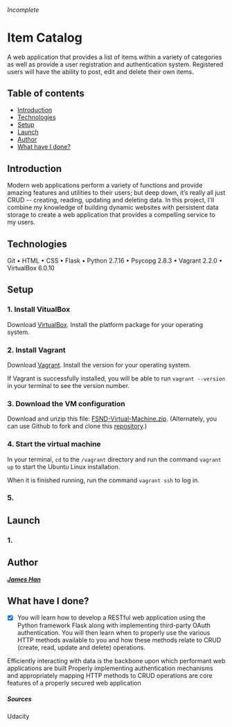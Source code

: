 ###### Incomplete
# Item Catalog
A web application that provides a list of items within a variety of categories as well as provide a user registration and authentication system. Registered users will have the ability to post, edit and delete their own items.

## Table of contents
- [Introduction](#introduction)
- [Technologies](#technologies)
- [Setup](#setup)
- [Launch](#launch)
- [Author](#author)
- [What have I done?](#what-have-i-done)


## Introduction
Modern web applications perform a variety of functions and provide amazing features and utilities to their users; but deep down, it’s really all just CRUD -- creating, reading, updating and deleting data. In this project, I'll combine my knowledge of building dynamic websites with persistent data storage to create a web application that provides a compelling service to my users.


## Technologies
Git • HTML • CSS • Flask • Python 2.7.16 • Psycopg 2.8.3 • Vagrant 2.2.0 • VirtualBox 6.0.10


## Setup
### 1. Install VitualBox 
Download [VirtualBox](https://www.virtualbox.org/wiki/Downloads). Install the platform package for your operating system.

### 2. Install Vagrant
Download [Vagrant](https://www.vagrantup.com/downloads.html). Install the version for your operating system.

If Vagrant is successfully installed, you will be able to run `vagrant --version`   in your terminal to see the version number.

### 3. Download the VM configuration
Download and unzip this file: [FSND-Virtual-Machine.zip](https://s3.amazonaws.com/video.udacity-data.com/topher/2018/April/5acfbfa3_fsnd-virtual-machine/fsnd-virtual-machine.zip).
(Alternately, you can use Github to fork and clone this [repository](https://github.com/udacity/fullstack-nanodegree-vm).)

### 4. Start the virtual machine
In your terminal, `cd` to the `/vagrant` directory and run the command `vagrant up` to start the Ubuntu Linux installation.

When it is finished running, run the command `vagrant ssh` to log in.

### 5. 


## Launch
### 1. 


## Author
***[James Han](https://www.linkedin.com/in/question-not-doubt/)***


## What have I done?
- [x] You will learn how to develop a RESTful web application using the Python framework Flask along with implementing third-party OAuth authentication. You will then learn when to properly use the various HTTP methods available to you and how these methods relate to CRUD (create, read, update and delete) operations.

Efficiently interacting with data is the backbone upon which performant web applications are built
Properly implementing authentication mechanisms and appropriately mapping HTTP methods to CRUD operations are core features of a properly secured web application


##### Sources
Udacity